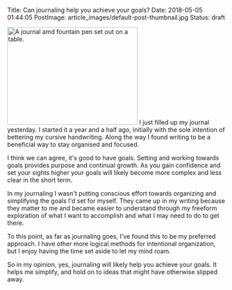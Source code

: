 Title: Can journaling help you achieve your goals?
Date: 2018-05-05 01:44:05
PostImage: article_images/default-post-thumbnail.jpg
Status: draft

<img src="/images/article_images/2018/05/aaron-burden-90144-unsplash-300x225.jpg" alt="A journal amd fountain pen set out on a table." width="300" height="225" class="alignnone size-medium wp-image-499" />
I just filled up my journal yesterday. I started it a year and a half ago, initially with the sole intention of bettering my cursive handwriting. Along the way I found writing to be a beneficial way to stay organised and focused.

I think we can agree, it's good to have goals. Setting and working towards goals provides purpose and continual growth. As you gain confidence and set your sights higher your goals will likely become more complex and less clear in the short term.

In my journaling I wasn't putting conscious effort towards organizing and simplifying the goals I'd set for myself. They came up in my writing because they matter to me and became easier to understand through my freeform exploration of what I want to accomplish and what I may need to do to get there.

To this point, as far as journaling goes, I've found this to be my preferred approach. I have other more logical methods for intentional organization, but I enjoy having the time set aside to let my mind roam.

So in my opinion, yes, journaling will likely help you achieve your goals. It helps me simplify, and hold on to ideas that might have otherwise slipped away.